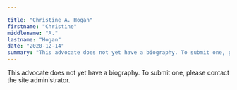 ```yaml
---

title: "Christine A. Hogan"
firstname: "Christine"
middlename: "A."
lastname: "Hogan"
date: "2020-12-14"
summary: "This advocate does not yet have a biography. To submit one, please contact the site administrator."
---
```

This advocate does not yet have a biography. To submit one, please contact the site administrator.


